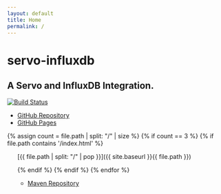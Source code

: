 ```yaml
---
layout: default
title: Home
permalink: /
---
```

# servo-influxdb

## A Servo and InfluxDB Integration.

[![Build Status](https://travis-ci.org/PolymathicCoder/servo-influxdb.svg?branch=master)](https://travis-ci.org/PolymathicCoder/servo-influxdb)

* [GitHub Repository](https://github.com/PolymathicCoder/servo-influxdb)
* [GitHub Pages](https://PolymathicCoder.github.io/servo-influxdb)

{% assign count = file.path | split: "/" | size %}
{% if count == 3 %}
{% if file.path contains '/index.html' %}

<ul> [{{ file.path | split: "/" | pop }}]({{ site.baseurl }}{{ file.path }})

{% endif %}
{% endif %}
{% endfor %}

* [Maven Repository](https://raw.github.com/PolymathicCoder/servo-influxdbt/mvn-repo/)
